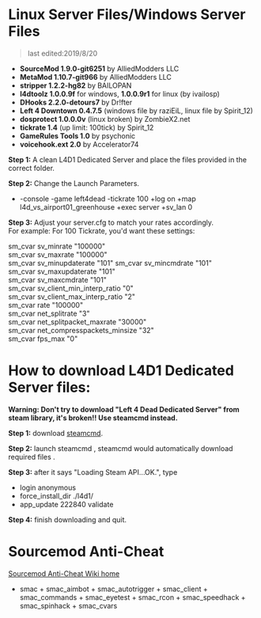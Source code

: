 # Linux Server Files/Windows Server Files
>last edited:2019/8/20
* <b>SourceMod 1.9.0-git6251</b> by AlliedModders LLC
* <b>MetaMod 1.10.7-git966</b> by AlliedModders LLC
* <b>stripper 1.2.2-hg82</b> by BAILOPAN
* <b>l4dtoolz 1.0.0.9f</b> for windows, <b>1.0.0.9r1</b> for linux (by ivailosp)
* <b>DHooks 2.2.0-detours7</b> by Dr!fter
* <b>Left 4 Downtown 0.4.7.5</b> (windows file by raziEiL, linux file by Spirit_12)
* <b>dosprotect 1.0.0.0v</b> (linux broken) by ZombieX2.net
* <b>tickrate 1.4</b> (up limit: 100tick) by Spirit_12
* <b>GameRules Tools 1.0</b> by psychonic
* <b>voicehook.ext 2.0</b> by Accelerator74

**Step 1:** A clean L4D1 Dedicated Server and place the files provided in the correct folder.

**Step 2:** Change the Launch Parameters.
  * -console -game left4dead -tickrate 100 +log on +map l4d_vs_airport01_greenhouse +exec server +sv_lan 0

**Step 3:** Adjust your server.cfg to match your rates accordingly.  
For example: For 100 Tickrate, you'd want these settings:

sm_cvar sv_minrate 			"100000"  
sm_cvar sv_maxrate 			"100000"  
sm_cvar sv_minupdaterate 		"101"
sm_cvar sv_mincmdrate 			"101"  
sm_cvar sv_maxupdaterate 		"101"  
sm_cvar sv_maxcmdrate 			"101"  
sm_cvar sv_client_min_interp_ratio 	"0"  
sm_cvar sv_client_max_interp_ratio 	"2"  
sm_cvar rate				"100000"  
sm_cvar net_splitrate			"3"  
sm_cvar net_splitpacket_maxrate		"30000"  
sm_cvar net_compresspackets_minsize 	"32"  
sm_cvar fps_max                         "0"  

# How to download L4D1 Dedicated Server files:
**Warning: Don't try to download "Left 4 Dead Dedicated Server" from steam library, it's broken!! Use steamcmd instead.**

**Step 1:** download [steamcmd](https://developer.valvesoftware.com/wiki/SteamCMD).

**Step 2:** launch steamcmd , steamcmd would automatically download required files .

**Step 3:** after it says "Loading Steam API...OK.", type
* login anonymous
* force_install_dir ./l4d1/
* app_update 222840 validate

**Step 4:** finish downloading and quit.

# Sourcemod Anti-Cheat
[Sourcemod Anti-Cheat Wiki home](https://bitbucket.org/anticheat/smac/wiki/Home)
* smac + smac_aimbot + smac_autotrigger + smac_client + smac_commands + smac_eyetest + smac_rcon + smac_speedhack + smac_spinhack + smac_cvars
